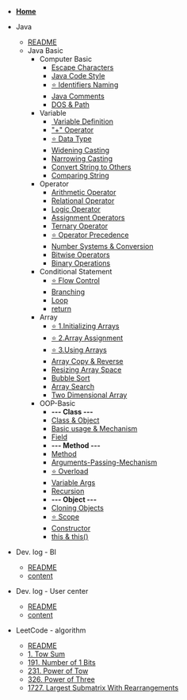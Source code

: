 - [<i class="fa-solid fa-house"></i> **Home**](/)

- <i class="fa-brands fa-java"></i> Java
  - [README](/en/Java/README.md)
  - Java Basic
    - Computer Basic
      - [<i class="fa-solid fa-gears"></i> Escape Characters](/en/Java/1.Java-Basic/1.Computer-Basic/1.Escape-Characters.md)
      - [<i class="fa-solid fa-ruler"></i> Java Code Style](/en/Java/1.Java-Basic/1.Computer-Basic/2.Java-Code-Style.md)
      - [⭐ Identifiers Naming](/en/Java/1.Java-Basic/1.Computer-Basic/3.Identifiers-naming.md)
      - [<i class="fa-solid fa-message"></i> Java Comments](/en/Java/1.Java-Basic/1.Computer-Basic/4.Java-Comments.md)
      - [<i class="fa-solid fa-folder-open"></i> DOS & Path](/en/Java/1.Java-Basic/1.Computer-Basic/5.DOS&Path.md)
    - Variable
      - [️<i class="fa-solid fa-tag"></i> Variable Definition](/en/Java/1.Java-Basic/2.Variable/1.Variable-Definition.md)
      - [<i class="fa-solid fa-plus"></i> "+" Operator](/en/Java/1.Java-Basic/2.Variable/2.+operator.md)
      - [⭐ Data Type](/en/Java/1.Java-Basic/2.Variable/3.Data-Type.md)
      - [<i class="fa-solid fa-arrow-up-wide-short"></i> Widening Casting](/en/Java/1.Java-Basic/2.Variable/4.Widening-Casting.md)
      - [<i class="fa-solid fa-arrow-down-wide-short"></i> Narrowing Casting](/en/Java/1.Java-Basic/2.Variable/5.Narrowing-Casting.md)
      - [<i class="fa-solid fa-rotate-right"></i> Convert String to Others](/en/Java/1.Java-Basic/2.Variable/6.String-Convert-other.md)
      - [<i class="fa-solid fa-scale-balanced"></i> Comparing String](/en/Java/1.Java-Basic/2.Variable/7.Compare-String.md)
    - Operator
      - [<i class="fa-solid fa-plus-minus"></i> Arithmetic Operator](/en/Java/1.Java-Basic/3.Operator/1.Arithmetic-Operator.md)
      - [<i class="fa-solid fa-greater-than-equal"></i> Relational Operator](/en/Java/1.Java-Basic/3.Operator/2.Relational-Operator.md)
      - [<i class="fa-solid fa-circle-half-stroke"></i> Logic Operator](/en/Java/1.Java-Basic/3.Operator/3.Logic-Operator.md)
      - [<i class="fa-solid fa-equals"></i> Assignment Operators](/en/Java/1.Java-Basic/3.Operator/4.Assignment-Operators.md)
      - [<i class="fa-solid fa-question"></i> Ternary Operator](/en/Java/1.Java-Basic/3.Operator/5.Ternary-Operator.md)
      - [⭐ Operator Precedence](/en/Java/1.Java-Basic/3.Operator/6.Operator-Precedence.md)
      - [<i class="fa-solid fa-0"></i> Number Systems & Conversion](/en/Java/1.Java-Basic/3.Operator/7.Number-Systems.md)
      - [<i class="fa-solid fa-greater-than"></i> Bitwise Operators](/en/Java/1.Java-Basic/3.Operator/8.Bitwise-Operators.md)
      - [<i class="fa-solid fa-right-left"></i> Binary Operations](/en/Java/1.Java-Basic/3.Operator/9.Binary-Operations.md)
    - Conditional Statement
      - [⭐ Flow Control](/en/Java/1.Java-Basic/4.Conditional-Statement/1.Flow-control.md)
      - [<i class="fa-solid fa-code-branch"></i> Branching](/en/Java/1.Java-Basic/4.Conditional-Statement/2.Branching.md)
      - [<i class="fa-solid fa-repeat"></i> Loop](/en/Java/1.Java-Basic/4.Conditional-Statement/3.Loop.md)
      - [<i class="fa-solid fa-reply"></i> return](/en/Java/1.Java-Basic/4.Conditional-Statement/4.return.md)
    - Array
      - [⭐ 1.Initializing Arrays](/en/Java/1.Java-Basic/5.Array/1.Initializing-Arrays.md)
      - [⭐ 2.Array Assignment](/en/Java/1.Java-Basic/5.Array/2.Array-Assignment.md)
      - [⭐ 3.Using Arrays](/en/Java/1.Java-Basic/5.Array/3.Using-Arrays.md)
      - [<i class="fa-solid fa-clone"></i> Array Copy & Reverse](/en/Java/1.Java-Basic/5.Array/4.Array-Copy&Reverse.md)
      - [<i class="fa-solid fa-compress"></i> Resizing Array Space](/en/Java/1.Java-Basic/5.Array/5.Resizing-Array-Space.md)
      - [<i class="fa-solid fa-arrow-down-wide-short"></i> Bubble Sort](/en/Java/1.Java-Basic/5.Array/6.Bubble-Sort.md)
      - [<i class="fa-solid fa-magnifying-glass"></i> Array Search](/en/Java/1.Java-Basic/5.Array/7.Array-Search.md)
      - [<i class="fa-solid fa-braille"></i> Two Dimensional Array](/en/Java/1.Java-Basic/5.Array/8.TwoD-Array.md)
    - OOP-Basic
      - **--- Class ---**
      - [<i class="fa-solid fa-layer-group"></i> Class & Object](/en/Java/1.Java-Basic/6.OOP-Basic/1.Class&Object.md)
      - [<i class="fa-solid fa-diagram-next"></i> Basic usage & Mechanism](/en/Java/1.Java-Basic/6.OOP-Basic/2.Basic-usage-&-Mechanism.md)
      - [<i class="fa-solid fa-list-ul"></i> Field](/en/Java/1.Java-Basic/6.OOP-Basic/3.Field.md)
      - **--- Method ---**
      - [<i class="fa-solid fa-gear"></i> Method](/en/Java/1.Java-Basic/6.OOP-Basic/4.Method.md)
      - [<i class="fa-solid fa-wrench"></i> Arguments-Passing-Mechanism](/en/Java/1.Java-Basic/6.OOP-Basic/5.Arguments-Passing-Mechanism.md)
      - [⭐ Overload](/en/Java/1.Java-Basic/6.OOP-Basic/7.Overload.md)
      - [<i class="fa-solid fa-ellipsis"></i> Variable Args](/en/Java/1.Java-Basic/6.OOP-Basic/8.Variable-Args.md)
      - [<i class="fa-solid fa-arrows-spin"></i> Recursion](/en/Java/1.Java-Basic/6.OOP-Basic/6.Recursion.md)
      - **--- Object ---**
      - [<i class="fa-solid fa-tent-arrow-turn-left"></i> Cloning Objects](/en/Java/1.Java-Basic/6.OOP-Basic/9.Cloning-Objects.md)
      - [⭐ Scope](/en/Java/1.Java-Basic/6.OOP-Basic/10.Scope.md)
      - [<i class="fa-solid fa-hammer"></i> Constructor](/en/Java/1.Java-Basic/6.OOP-Basic/11.Constructor.md)
      - [<i class="fa-solid fa-right-from-bracket"></i> this & this()](/en/Java/1.Java-Basic/6.OOP-Basic/12.this&this().md)

- <i class="fa-solid fa-cubes"></i> Dev. log - BI
  - [README](/en/BI/README.md)
  - [content](/en/BI/content.md)


- <i class="fa-solid fa-address-book"></i> Dev. log - User center
  - [README](/en/UserCenter/README.md)
  - [content](/en/UserCenter/content.md)

- <i class="fa-solid fa-code"></i> LeetCode - algorithm
  - [README](/en/LeetCode/README.md)
  - [1. Tow Sum](/en/LeetCode/1.Tow-Sum.md)
  - [191. Number of 1 Bits](/en/LeetCode/191.Number-of-1-Bits.md)
  - [231. Power of Tow](/en/LeetCode/231.Power-of-Tow.md)
  - [326. Power of Three](/en/LeetCode/326.Power-of-Three.md)
  - [1727. Largest Submatrix With Rearrangements](/en/LeetCode/1727.Largest-Submatrix-With-Rearrangements.md)
